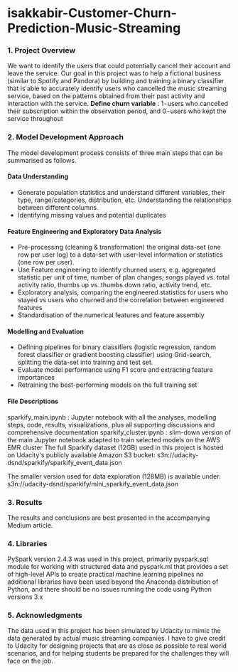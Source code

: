 # isakkabir-Customer-Churn-Prediction-Music-Streaming 

### 1. Project Overview

We want to identify the users that could potentially cancel their account and leave the service. Our goal in this project was to help a fictional business (similar to Spotify and Pandora) by building and training a binary classifier that is able to accurately identify users who cancelled the music streaming service, based on the patterns obtained from their past activity and interaction with the service.
**Define churn variable** : 1 - users who cancelled their subscription within the observation period, and 0 - users who kept the service throughout


### 2. Model Development Approach

The model development process consists of three main steps that can be summarised as follows.

#### Data Understanding

* Generate population statistics and understand different variables, their type, range/categories, distribution, etc. Understanding the relationships between different columns.
* Identifying missing values and potential duplicates

#### Feature Engineering and Exploratory Data Analysis

* Pre-processing (cleaning & transformation) the original data-set (one row per user log) to a data-set with user-level information or statistics (one row per user).
* Use Feature engineering to identify churned users, e.g. aggregated statistic per unit of time, number of plan changes, songs played vs. total activity ratio, thumbs up vs. thumbs down ratio, activity trend, etc.
* Exploratory analysis, comparing the engineered statistics for users who stayed vs users who churned and the correlation between engineered features
* Standardisation of the numerical features and feature assembly

#### Modelling and Evaluation

* Defining pipelines for binary classifiers (logistic regression, random forest classifier or gradient boosting classifier) using Grid-search, splitting the data-set into training and test set. 
* Evaluate model performance using F1 score and extracting feature importances
* Retraining the best-performing models on the full training set

#### File Descriptions
sparkify_main.ipynb : Jupyter notebook with all the analyses, modelling steps, code, results, visualizations, plus all supporting discussions and comprehensive documentation
sparkify_cluster.ipynb : slim-down version of the main Jupyter notebook adapted to train selected models on the AWS EMR cluster
The full Sparkify dataset (12GB) used in this project is hosted on Udacity's publicly available Amazon S3 bucket: s3n://udacity-dsnd/sparkify/sparkify_event_data.json

The smaller version used for data exploration (128MB) is available under: s3n://udacity-dsnd/sparkify/mini_sparkify_event_data.json

### 3. Results
The results and conclusions are best presented in the accompanying Medium article.

### 4. Libraries
PySpark version 2.4.3 was used in this project, primarily pyspark.sql module for working with structured data and pyspark.ml that provides a set of high-level APIs to create practical machine learning pipelines
no additional libraries have been used beyond the Anaconda distribution of Python, and there should be no issues running the code using Python versions 3.x

### 5. Acknowledgments
The data used in this project has been simulated by Udacity to mimic the data generated by actual music streaming companies. I have to give credit to Udacity for designing projects that are as close as possible to real world scenarios, and for helping students be prepared for the challenges they will face on the job.
